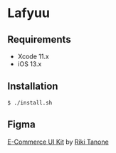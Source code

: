 # Lafyuu

## Requirements
- Xcode 11.x
- iOS 13.x

## Installation
```shell
$ ./install.sh
```

## Figma
[E-Commerce UI Kit](https://www.figmafreebies.com/download/e-commerce-ui-kit-2/) by [Riki Tanone](https://dribbble.com/rikitanone)
